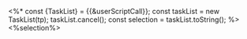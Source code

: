 <%* 
	const {TaskList} = {{&userScriptCall}};
	const taskList  = new TaskList(tp);
	taskList.cancel();
	const selection = taskList.toString();
%><%selection%>